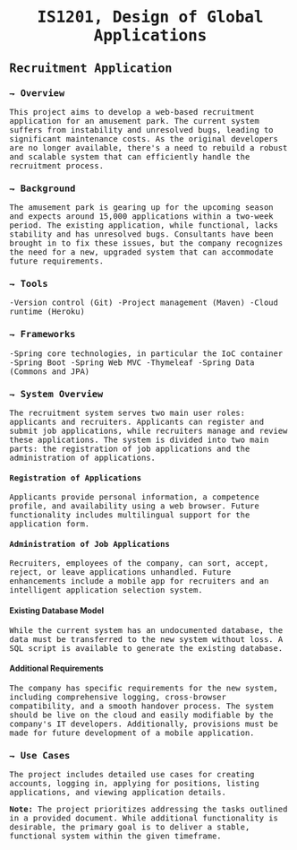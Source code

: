 <h1 style ="text-align:center"><samp> IS1201, Design of Global Applications </samp></h1>
<h2><samp>Recruitment Application</samp></h2>
<h3><samp>⇁ Overview</samp></h3>

<p><samp>This project aims to develop a web-based recruitment application for an amusement park. The current system suffers from instability and unresolved bugs, leading to significant maintenance costs. As the original developers are no longer available, there's a need to rebuild a robust and scalable system that can efficiently handle the recruitment process.</samp></p>


<h3><samp>⇁ Background</samp></h3>

<p><samp>The amusement park is gearing up for the upcoming season and expects around 15,000 applications within a two-week period. The existing application, while functional, lacks stability and has unresolved bugs. Consultants have been brought in to fix these issues, but the company recognizes the need for a new, upgraded system that can accommodate future requirements.</samp></p>

<h3><samp>⇁ Tools</samp></h3>

<p><samp>-Version control (Git)
-Project management (Maven)
-Cloud runtime (Heroku)</samp></p>

<h3><samp>⇁ Frameworks</samp></h3>

<p><samp>-Spring core technologies, in particular the IoC container
-Spring Boot
-Spring Web MVC
-Thymeleaf
-Spring Data (Commons and JPA)</samp></p>

<h3><samp>⇁ System Overview</samp></h3>

<p><samp>The recruitment system serves two main user roles: applicants and recruiters. Applicants can register and submit job applications, while recruiters manage and review these applications. The system is divided into two main parts: the registration of job applications and the administration of applications.</samp></p>

<h4><samp>Registration of Applications</samp></h4>

<p><samp>Applicants provide personal information, a competence profile, and availability using a web browser. Future functionality includes multilingual support for the application form.</samp></p>

<h4><samp>Administration of Job Applications</samp></h4>

<p><samp>Recruiters, employees of the company, can sort, accept, reject, or leave applications unhandled. Future enhancements include a mobile app for recruiters and an intelligent application selection system.</samp></p>

<h4>Existing Database Model</h4>

<p><samp>While the current system has an undocumented database, the data must be transferred to the new system without loss. A SQL script is available to generate the existing database.</samp></p>

<h4>Additional Requirements</h4>

<p><samp>The company has specific requirements for the new system, including comprehensive logging, cross-browser compatibility, and a smooth handover process. The system should be live on the cloud and easily modifiable by the company's IT developers. Additionally, provisions must be made for future development of a mobile application.</samp></p>

<h3><samp>⇁ Use Cases</samp></h3>

<p><samp>The project includes detailed use cases for creating accounts, logging in, applying for positions, listing applications, and viewing application details.</samp></p>

<p><samp><b>Note:</b> The project prioritizes addressing the tasks outlined in a provided document. While additional functionality is desirable, the primary goal is to deliver a stable, functional system within the given timeframe.</samp></p>
